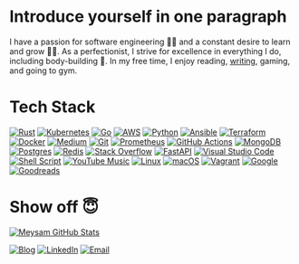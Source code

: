 # Introduce yourself in one paragraph

I have a passion for software engineering 🧑‍💻 and a constant desire to learn and grow 🧗‍♀️. As a perfectionist, I strive for excellence in everything I do, including body-building 💪. In my free time, I enjoy reading, [writing](https://meysam.io/), gaming, and going to gym.

# Tech Stack

[![Rust](https://img.shields.io/badge/rust-%23000000.svg?style=for-the-badge&logo=rust&logoColor=white)](https://github.com/meysam81?tab=repositories&language=rust)
[![Kubernetes](https://img.shields.io/badge/kubernetes-%23326ce5.svg?style=for-the-badge&logo=kubernetes&logoColor=white)]()
[![Go](https://img.shields.io/badge/go-%2300ADD8.svg?style=for-the-badge&logo=go&logoColor=white)](https://github.com/meysam81?tab=repositories&language=go)
[![AWS](https://img.shields.io/badge/AWS-%23FF9900.svg?style=for-the-badge&logo=amazon-aws&logoColor=white)]()
[![Python](https://img.shields.io/badge/python-3670A0?style=for-the-badge&logo=python&logoColor=ffdd54)](https://github.com/meysam81?tab=repositories&language=python)
[![Ansible](https://img.shields.io/badge/ansible-%231A1918.svg?style=for-the-badge&logo=ansible&logoColor=white)]()
[![Terraform](https://img.shields.io/badge/terraform-%235835CC.svg?style=for-the-badge&logo=terraform&logoColor=white)](https://github.com/meysam81?tab=repositories&language=hcl)
[![Docker](https://img.shields.io/badge/docker-%230db7ed.svg?style=for-the-badge&logo=docker&logoColor=white)](https://github.com/meysam81?tab=repositories&language=dockerfile)
[![Medium](https://img.shields.io/badge/Medium-12100E?style=for-the-badge&logo=medium&logoColor=white)](https://meysam.io)
[![Git](https://img.shields.io/badge/git-%23F05033.svg?style=for-the-badge&logo=git&logoColor=white)]()
[![Prometheus](https://img.shields.io/badge/Prometheus-E6522C?style=for-the-badge&logo=Prometheus&logoColor=white)]()
[![GitHub Actions](https://img.shields.io/badge/github%20actions-%232671E5.svg?style=for-the-badge&logo=githubactions&logoColor=white)](https://github.com/meysam81?tab=repositories)
[![MongoDB](https://img.shields.io/badge/MongoDB-%234ea94b.svg?style=for-the-badge&logo=mongodb&logoColor=white)]()
[![Postgres](https://img.shields.io/badge/postgres-%23316192.svg?style=for-the-badge&logo=postgresql&logoColor=white)]()
[![Redis](https://img.shields.io/badge/redis-%23DD0031.svg?style=for-the-badge&logo=redis&logoColor=white)]()
[![Stack Overflow](https://img.shields.io/badge/-Stackoverflow-FE7A16?style=for-the-badge&logo=stack-overflow&logoColor=white)](https://stackoverflow.com/users/8282345/meysam)
[![FastAPI](https://img.shields.io/badge/FastAPI-005571?style=for-the-badge&logo=fastapi)]()
[![Visual Studio Code](https://img.shields.io/badge/Visual%20Studio%20Code-0078d7.svg?style=for-the-badge&logo=visual-studio-code&logoColor=white)]()
[![Shell Script](https://img.shields.io/badge/shell_script-%23121011.svg?style=for-the-badge&logo=gnu-bash&logoColor=white)](https://github.com/meysam81?tab=repositories&language=rust)
[![YouTube Music](https://img.shields.io/badge/YouTube_Music-FF0000?style=for-the-badge&logo=youtube-music&logoColor=white)]()
[![Linux](https://img.shields.io/badge/Linux-FCC624?style=for-the-badge&logo=linux&logoColor=black)]()
[![macOS](https://img.shields.io/badge/mac%20os-000000?style=for-the-badge&logo=macos&logoColor=F0F0F0)]()
[![Vagrant](https://img.shields.io/badge/vagrant-%231563FF.svg?style=for-the-badge&logo=vagrant&logoColor=white)]()
[![Google](https://img.shields.io/badge/google-4285F4?style=for-the-badge&logo=google&logoColor=white)]()
[![Goodreads](https://img.shields.io/badge/Goodreads-F3F1EA?style=for-the-badge&logo=goodreads&logoColor=372213)](https://www.goodreads.com/user/show/92052826-meysam)

# Show off 😇

<p align="center">

[![Meysam GitHub Stats](https://github-readme-stats.vercel.app/api?username=meysam81&show_icons=true&count_private=true)](https://github.com/meysam81)

<a href="https://meysam.io" target="_blank"><img alt="Blog" src="https://img.shields.io/badge/Blog-meysam.io-red?style=flat&logo=firefox"></a>
<a href="https://www.linkedin.com/in/meysamazad/" target="_blank"><img alt="LinkedIn" src="https://img.shields.io/badge/LinkedIn-meysamazad-blue?style=flat&logo=linkedin"></a>
<a href="mailto:contact@meysam.io"><img alt="Email" src="https://img.shields.io/badge/Email-contact@meysam.io-blue?style=flat&logo=gmail"></a>

</p>
